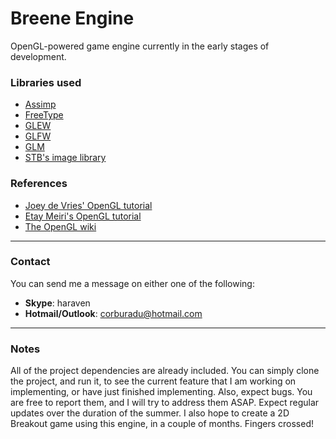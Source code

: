 # Breene Engine
OpenGL-powered game engine currently in the early stages of development.

### Libraries used
- [Assimp](http://www.assimp.org/)
- [FreeType](https://www.freetype.org/)
- [GLEW](http://glew.sourceforge.net/)
- [GLFW](http://www.glfw.org/)
- [GLM](http://glm.g-truc.net/0.9.7/index.html)
- [STB's image library](https://github.com/nothings/stb)

### References
- [Joey de Vries' OpenGL tutorial](http://learnopengl.com/)
- [Etay Meiri's OpenGL tutorial](http://ogldev.atspace.co.uk/)
- [The OpenGL wiki](https://www.opengl.org/wiki/)

---
### Contact
You can send me a message on either one of the following:
- **Skype**: haraven
- **Hotmail/Outlook**: corburadu@hotmail.com

---
### Notes
All of the project dependencies are already included. You can simply clone the project, and run it, to see the current feature that I am working on implementing, or have just finished implementing. Also, expect bugs. You are free to report them, and I will try to address them ASAP.
Expect regular updates over the duration of the summer. I also hope to create a 2D Breakout game using this engine, in a couple of months. Fingers crossed!
